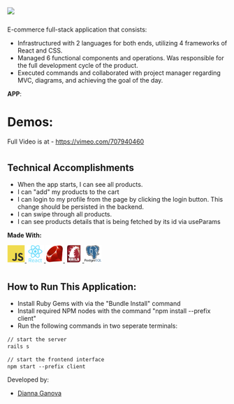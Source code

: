 
# <img src='https://r.lvmh-static.com/uploads/2017/09/21427257_1616245731759377_453079733919700565_o-1584x872.png' width='500'>

E-commerce full-stack application that consists:
* Infrastructured with 2 languages for both ends, utilizing 4 frameworks of React and CSS.
* Managed 6 functional components and operations. Was responsible for the full development cycle of the product. 
* Executed commands and collaborated with project manager regarding MVC, diagrams, and achieving the goal of the day.



**APP**: 

# Demos:

Full Video is at - https://vimeo.com/707940460


#
## Technical Accomplishments

* When the app starts, I can see all products.
* I can "add" my products to the cart
* I can login to my profile from the page by clicking the login button. This change should be persisted in the backend.
* I can swipe through all products.
* I can see products details that is being fetched by its id via useParams 

**Made With:** 

<a href="https://developer.mozilla.org/en-US/docs/Web/JavaScript" target="_blank" rel="noreferrer"> <img src="https://raw.githubusercontent.com/devicons/devicon/master/icons/javascript/javascript-original.svg" alt="javascript" width="40" height="40"/> </a> 
  <a href="https://reactjs.org/" target="_blank" rel="noreferrer"> <img src="https://raw.githubusercontent.com/devicons/devicon/master/icons/react/react-original-wordmark.svg" alt="react" width="40" height="40"/> </a> 
  <a href="https://www.ruby-lang.org/en/" target="_blank" rel="noreferrer"> <img src="https://raw.githubusercontent.com/devicons/devicon/master/icons/ruby/ruby-original.svg" alt="ruby" width="40" height="40"/> </a>
   <a href="https://rubyonrails.org" target="_blank" rel="noreferrer"> <img src="https://raw.githubusercontent.com/devicons/devicon/master/icons/rails/rails-original-wordmark.svg" alt="rails" width="40" height="40"/> </a> 
    <a href="https://www.postgresql.org" target="_blank" rel="noreferrer"> <img src="https://raw.githubusercontent.com/devicons/devicon/master/icons/postgresql/postgresql-original-wordmark.svg" alt="postgresql" width="40" height="40"/> </a>
#

## How to Run This Application:
* Install Ruby Gems with via the "Bundle Install" command
* Install required NPM nodes with the command "npm install --prefix client"
* Run the following commands in two seperate terminals:

```
// start the server
rails s 
```

```
// start the frontend interface
npm start --prefix client 
```

Developed by: 
* [Dianna Ganova](https://github.com/diiiiana99)

